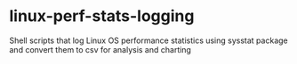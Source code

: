 # linux-perf-stats-logging
Shell scripts that log Linux OS performance statistics using sysstat package and convert them to csv for analysis and charting
